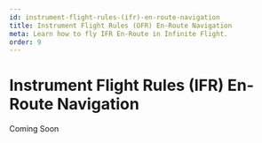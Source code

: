 ```yaml
---
id: instrument-flight-rules-(ifr)-en-route-navigation
title: Instrument Flight Rules (OFR) En-Route Navigation
meta: Learn how to fly IFR En-Route in Infinite Flight.
order: 9
---
```


# Instrument Flight Rules (IFR) En-Route Navigation



Coming Soon